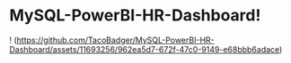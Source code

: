 # MySQL-PowerBI-HR-Dashboard!
! (https://github.com/TacoBadger/MySQL-PowerBI-HR-Dashboard/assets/11693256/962ea5d7-672f-47c0-9149-e68bbb6adace)
